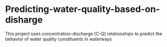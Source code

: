 # Predicting-water-quality-based-on-disharge
This project uses concentration-discharge (C-Q) relationships to predict the behavior of water quality constituents in waterways
